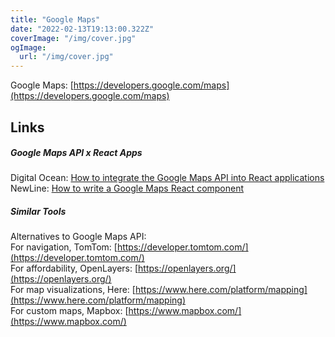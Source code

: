 ```yaml
---
title: "Google Maps"
date: "2022-02-13T19:13:00.322Z"
coverImage: "/img/cover.jpg"
ogImage:
  url: "/img/cover.jpg"
---
```


Google Maps: [https://developers.google.com/maps](https://developers.google.com/maps)



## Links

##### Google Maps API x React Apps

Digital Ocean: [How to integrate the Google Maps API into React applications](https://www.digitalocean.com/community/tutorials/how-to-integrate-the-google-maps-api-into-react-applications)  
NewLine: [How to write a Google Maps React component](https://www.newline.co/fullstack-react/articles/how-to-write-a-google-maps-react-component/)  

##### Similar Tools

Alternatives to Google Maps API:  
For navigation, TomTom: [https://developer.tomtom.com/](https://developer.tomtom.com/)  
For affordability, OpenLayers: [https://openlayers.org/](https://openlayers.org/)  
For map visualizations, Here: [https://www.here.com/platform/mapping](https://www.here.com/platform/mapping)  
For custom maps, Mapbox: [https://www.mapbox.com/](https://www.mapbox.com/)  
